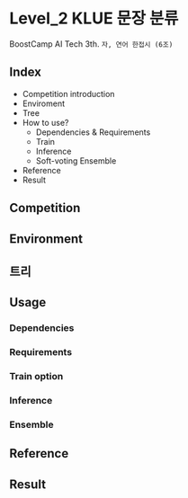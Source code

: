 # Level_2 KLUE 문장 분류

BoostCamp AI Tech 3th. `자, 연어 한접시 (6조)`

## Index

- Competition introduction
- Enviroment
- Tree
- How to use?
  - Dependencies & Requirements
  - Train
  - Inference
  - Soft-voting Ensemble
- Reference
- Result

## Competition

## Environment

## 트리

## Usage

### Dependencies

### Requirements

### Train option

### Inference

### Ensemble

## Reference

## Result
